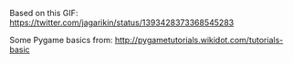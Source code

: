 Based on this GIF:
https://twitter.com/jagarikin/status/1393428373368545283

Some Pygame basics from:
http://pygametutorials.wikidot.com/tutorials-basic